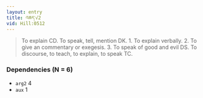 ```yaml
---
layout: entry
title: འཆད་√2
vid: Hill:0512
---
```

> To explain CD. To speak, tell, mention DK. 1. To explain verbally. 2. To give an commentary or exegesis. 3. To speak of good and evil DS. To discourse, to teach, to explain, to speak TC.
### Dependencies (N = 6)
* `arg2` 4
* `aux` 1
